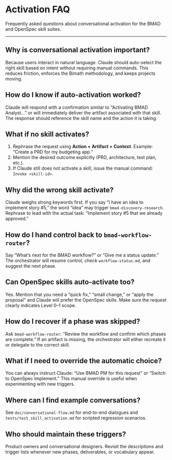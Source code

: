 # Activation FAQ

Frequently asked questions about conversational activation for the BMAD and OpenSpec skill suites.

---

## Why is conversational activation important?
Because users interact in natural language. Claude should auto-select the right skill based on intent without requiring manual commands. This reduces friction, enforces the Bimath methodology, and keeps projects moving.

## How do I know if auto-activation worked?
Claude will respond with a confirmation similar to “Activating BMAD Analyst…” or will immediately deliver the artifact associated with that skill. The response should reference the skill name and the action it is taking.

## What if no skill activates?
1. Rephrase the request using **Action + Artifact + Context**. Example: “Create a PRD for my budgeting app.”
2. Mention the desired outcome explicitly (PRD, architecture, test plan, etc.).
3. If Claude still does not activate a skill, issue the manual command: `Invoke <skill-id>`.

## Why did the wrong skill activate?
Claude weighs strong keywords first. If you say “I have an idea to implement story #5,” the word “idea” may trigger `bmad-discovery-research`. Rephrase to lead with the actual task: “Implement story #5 that we already approved.”

## How do I hand control back to `bmad-workflow-router`?
Say “What’s next for the BMAD workflow?” or “Give me a status update.” The orchestrator will resume control, check `workflow-status.md`, and suggest the next phase.

## Can OpenSpec skills auto-activate too?
Yes. Mention that you need a “quick fix,” “small change,” or “apply the proposal” and Claude will prefer the OpenSpec skills. Make sure the request clearly indicates Level 0–1 scope.

## How do I recover if a phase was skipped?
Ask `bmad-workflow-router`: “Review the workflow and confirm which phases are complete.” If an artifact is missing, the orchestrator will either recreate it or delegate to the correct skill.

## What if I need to override the automatic choice?
You can always instruct Claude: “Use BMAD PM for this request” or “Switch to OpenSpec Implement.” This manual override is useful when experimenting with new triggers.

## Where can I find example conversations?
See `doc/conversational-flow.md` for end-to-end dialogues and `tests/test_skill_activation.md` for scripted regression scenarios.

## Who should maintain these triggers?
Product owners and conversational designers. Revisit the descriptions and trigger lists whenever new phases, deliverables, or vocabulary appear.
